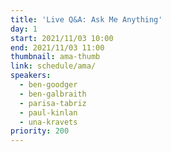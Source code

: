 ```yaml
---
title: 'Live Q&A: Ask Me Anything'
day: 1
start: 2021/11/03 10:00
end: 2021/11/03 11:00
thumbnail: ama-thumb
link: schedule/ama/
speakers:
  - ben-goodger
  - ben-galbraith
  - parisa-tabriz
  - paul-kinlan
  - una-kravets
priority: 200
---
```

